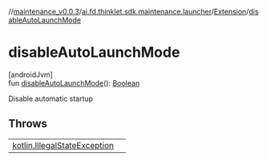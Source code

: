 //[maintenance_v0.0.3](../../../index.md)/[ai.fd.thinklet.sdk.maintenance.launcher](../index.md)/[Extension](index.md)/[disableAutoLaunchMode](disable-auto-launch-mode.md)

# disableAutoLaunchMode

[androidJvm]\
fun [disableAutoLaunchMode](disable-auto-launch-mode.md)(): [Boolean](https://kotlinlang.org/api/latest/jvm/stdlib/kotlin/-boolean/index.html)

Disable automatic startup

## Throws

| | |
|---|---|
| [kotlin.IllegalStateException](https://kotlinlang.org/api/latest/jvm/stdlib/kotlin/-illegal-state-exception/index.html) |  |
